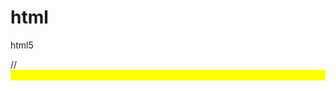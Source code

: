 # html





html5 

//   <marquee width="100%" behavior="scroll" bgcolor="yellow" direction="left" scrolldelay="200" >  scroll content </marquee>
